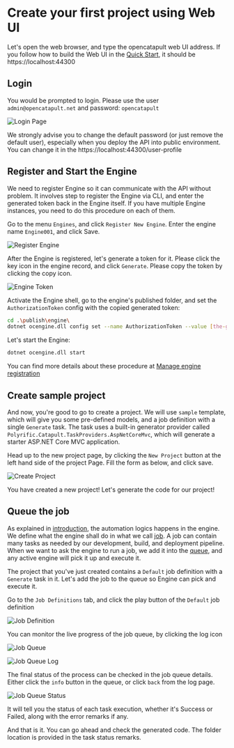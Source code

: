# Create your first project using Web UI

Let's open the web browser, and type the opencatapult web UI address. If you follow how to build the Web UI in the [Quick Start](../home/start.md), it should be https://localhost:44300

## Login

You would be prompted to login. Please use the user `admin@opencatapult.net` and password: `opencatapult`

![Login Page](../img/login.JPG)

We strongly advise you to change the default password (or just remove the default user), especially when you deploy the API into public environment. You can change it in the https://localhost:44300/user-profile

## Register and Start the Engine

We need to register Engine so it can communicate with the API without problem. It involves step to register the Engine via CLI, and enter the generated token back in the Engine itself. If you have multiple Engine instances, you need to do this procedure on each of them.

Go to the menu `Engines`, and click `Register New Engine`. Enter the engine name `Engine001`, and click Save.

![Register Engine](../img/engine-ui.JPG)

After the Engine is registered, let's generate a token for it. Please click the key icon in the engine record, and click `Generate`. Please copy the token by clicking the copy icon.

![Engine Token](../img/engine-token-ui.JPG)

Activate the Engine shell, go to the engine's published folder, and set the `AuthorizationToken` config with the copied generated token:

```sh
cd .\publish\engine\
dotnet ocengine.dll config set --name AuthorizationToken --value [the-generated-token]
```

Let's start the Engine:

```sh
dotnet ocengine.dll start
```

You can find more details about these procedure at [Manage engine registration](../user-guides/engine-registration.md)

## Create sample project

And now, you're good to go to create a project. We will use `sample` template, which will give you some pre-defined models, and a job definition with a single `Generate` task. The task uses a built-in generator provider called `Polyrific.Catapult.TaskProviders.AspNetCoreMvc`, which will generate a starter ASP.NET Core MVC application.

Head up to the new project page, by clicking the `New Project` button at the left hand side of the project Page. Fill the form as below, and click save.

![Create Project](../img/create-project-ui.JPG)

You have created a new project! Let's generate the code for our project!

## Queue the job

As explained in [introduction](./intro.md#the-circle-of-magic), the automation logics happens in the engine. We define what the engine shall do in what we call [job](../user-guides/job-definitions.md). A job can contain many tasks as needed by our development, build, and deployment pipeline. When we want to ask the engine to run a job, we add it into the [queue](../user-guides/job-queues.md), and any active engine will pick it up and execute it.

The project that you've just created contains a `Default` job definition with a `Generate` task in it. Let's add the job to the queue so Engine can pick and execute it.

Go to the `Job Definitions` tab, and click the play button of the `Default` job definition

![Job Definition](../img/queue-job.JPG)

You can monitor the live progress of the job queue, by clicking the log icon

![Job Queue](../img/job-queue-ui.JPG)

![Job Queue Log](../img/job-queue-log-ui.JPG)

The final status of the process can be checked in the job queue details. Either click the `info` button in the queue, or click `back` from the log page.


![Job Queue Status](../img/job-queue-status-ui.JPG)


It will tell you the status of each task execution, whether it's Success or Failed, along with the error remarks if any.

And that is it. You can go ahead and check the generated code. The folder location is provided in the task status remarks.